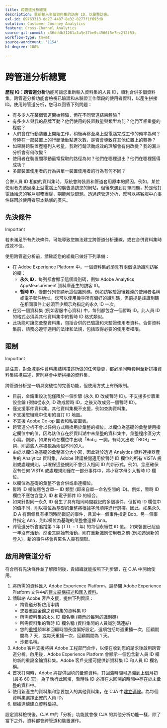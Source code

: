 ```yaml
---
title: 跨管道分析總覽
description: 重新輸入多個資料集的訪客 ID，以彙整訪客。
exl-id: 69763313-de27-4487-8e32-8277f1f693d8
solution: Customer Journey Analytics
feature: Cross-Channel Analytics
source-git-commit: c36dddb31261a3a5e37be9c4566f5e7ec212f53c
workflow-type: tm+mt
source-wordcount: '1154'
ht-degree: 100%

---
```


# 跨管道分析總覽

**歷程 IQ：跨管道分析**&#x200B;功能可讓您重新輸入資料集的人員 ID，順利合併多個資料集。跨管道分析功能會檢視已驗證和未驗證工作階段的使用者資料，以產生拼接 ID。使用跨管道分析，您可以回答下列問題：

* 有多少人在某個管道開始體驗，但在不同管道結束體驗？
* 有多少人與我的品牌互動？他們使用的裝置數量與類型為何？他們互相重疊的程度？
* 人們會在行動裝置上開始工作，稍後再移至桌上型電腦完成工作的頻率為何？登陸在一部裝置上的行銷活動點進次數，是否會導致在其他位置上的轉換？
* 如果將跨裝置歷程列入考量，我對行銷活動成效的理解會有何改變？我的漏斗分析會有何改變？
* 使用者在裝置間移動最常採取的路徑為何？他們在哪裡退出？他們在哪裡獲得成功？
* 多部裝置使用者的行為與單一裝置使用者的行為有何不同？

合併人員 ID 相似的資料集時，系統會跨裝置和管道套用原本的歸因。例如，某位使用者先透過桌上型電腦上的廣告造訪您的網站，但後來遇到訂單問題，於是他打電話給您的客戶服務團隊，期能解決問題。透過跨管道分析，您可以將客服中心事件歸因於使用者原本點擊的廣告。

## 先決條件

>[!IMPORTANT]
>
>若未滿足所有先決條件，可能導致您無法建立跨管道分析連線，或在合併資料集時成效不佳。

使用跨管道分析前，請確認您的組織已做好下列準備：

* 在 Adobe Experience Platform 中，一個資料集必須具有兩個協助識別訪客的欄：
   * **永久 ID**，每列都會顯示這個識別碼，例如 Adobe Analytics AppMeasurement 資料庫產生的訪客 ID。
   * **暫時 ID**，僅部分列會顯示這個識別碼，例如訪客驗證後雜湊的使用者名稱或電子郵件地址。您可以使用幾乎所有偏好的識別碼，但前提是該識別碼在相同事件上必須至少顯示為指定的永久 ID 一次。
* 在另一個資料集 (例如客服中心資料) 中，每列都包含一個暫時 ID。此人員 ID 的格式必須與其他資料集中的暫時 ID 格式類似。
* 此功能可讓您彙整資料集，包括合併的已驗證和未驗證使用者資料。合併資料集前，請務必遵守適用的法律和法規，包括取得必要的使用者權限。

## 限制

>[!IMPORTANT]
>
>請注意，對全域事件資料集結構描述所做的任何變更，都必須同時套用至新拼接資料集結構描述，否則將會中斷拼接的資料集。

跨管道分析是一項具突破性的完善功能，但使用方式上有所限制。

* 目前，金鑰重設功能僅限於一個步驟 (永久 ID 改成暫時 ID)。不支援多步驟重設金鑰 (例如從永久 ID 改成暫時 ID，之後又改成另一個暫時 ID)。
* 僅支援事件資料集。其他資料集概不支援，例如查詢資料集。
* 不支援您組織中使用的自訂 ID 地圖。
* 不支援 Adobe Co-op 圖表和私密圖表。
* 跨管道分析不會以任何方式轉換用於彙整的欄位。以欄位為基礎的彙整使用指定欄位中的值，因為該值存在於資料湖中未彙整的資料集中。彙整程序區分大小寫。例如，如果有時在欄位中出現「Bob」一詞，有時又出現「BOB」一詞，則這些人將被視為兩個不同的人。
* 由於以欄位為基礎的彙整區分大小寫，因此對於透過 Analytics 資料連接器產生的 Analytics 資料集，Adobe 建議檢閱適用於暫時 ID 欄位的所有 VISTA 規則或處理規則，以確保這些規則不會引入相同 ID 的新形式。例如，您應確保沒有任何 VISTA 或處理規則僅在一部分事件中，將小寫字母引入暫時 ID 欄位。
* 以欄位為基礎的彙整不會合併或串連欄位。
* 暫時 ID 欄位應包含單一 ID 類型 (即來自單一命名空間的 ID)。例如，暫時 ID 欄位不應包含登入 ID 和電子郵件 ID 的組合。
* 如果針對同一永久 ID 發生了具有相同時間戳記的多個事件，但暫時 ID 欄位中的值不同，則以欄位為基礎的彙整將根據字母順序進行選擇。因此，如果永久 ID A 有兩個具有相同時間戳記的事件，且其中一個事件指定 Bob、另一個事件指定 Ann，則以欄位為基礎的彙整會選擇 Ann。
* 跨管道分析會追蹤第 1 年 (TTL = 1 年) 的每個永續性 ID 值。 如果裝置已超過一年沒有活動，然後又開始有活動，則在重新識別使用者之前 (例如透過新的登入)，新的事件將會與匿名人員有關聯。


## 啟用跨管道分析

符合所有先決條件並了解限制後，貴組織就能按照下列步驟，在 CJA 中開始使用。

1. 將所需的資料匯入 Adobe Experience Platform。請參閱 Adobe Experience Platform 文件中的[建立結構描述](https://experienceleague.adobe.com/docs/experience-platform/xdm/tutorials/create-schema-ui.html?lang=zh-Hant)和[匯入資料](https://experienceleague.adobe.com/docs/experience-platform/ingestion/home.html?lang=zh-Hant)。
1. 請聯絡 Adobe 客戶支援，提供下列資訊：
   * 跨管道分析啟用申請
   * 您要重設金鑰之資料集的資料集 ID
   * 所需資料集的永久 ID 欄名稱 (顯示於每列的識別碼)
   * 所需資料集的暫時 ID 欄名稱 (資料集間的人員識別碼連結)
   * 您的[重播](replay.md)頻率和回顧時間長度偏好設定，選項包括每週重播一次，回顧期間為 7 天，或每天重播一次，回顧期間為 1 天。
   * 沙箱名稱。
1. Adobe 客戶支援將與 Adobe 工程部門合作，以便在收到您的請求後啟用跨管道分析。啟用後，Adobe Experience Platform 會顯示一個包含新人員 ID 欄的新的重設金鑰資料集。Adobe 客戶支援可提供新資料集 ID 和人員 ID 欄名稱。
1. 首次打開時，Adobe 將提供回填的彙整資料，其回溯時間可追溯到上個月初 (最多 60 天)。為了執行此回填，暫時性 ID 必須在未回溯的時間中存在於未彙整的資料中。
1. 使用新產生的資料集和您要加入的其他資料集，在 CJA 中[建立連線](../create-connection.md)。為每個資料集選擇正確的人員 ID。
1. 根據連線[建立資料檢視](/help/data-views/create-dataview.md)。

<!-- To do: Paragraph on backfill once product and marketing determine the best way forward. -->

設定資料檢視後，CJA 中的「分析」功能就會像 CJA 的其他分析功能一樣，除了當下之外，資料都會跨管道和裝置運作。
